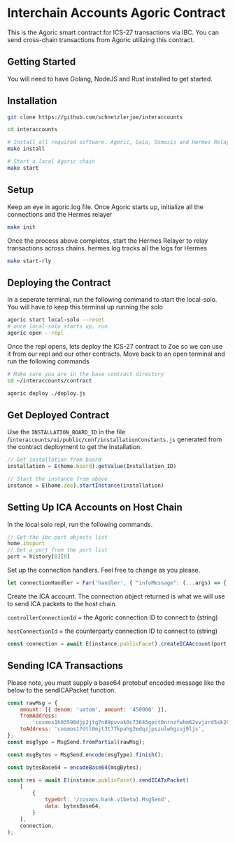 # Interchain Accounts Agoric Contract

This is the Agoric smart contract for ICS-27 transactions via IBC. You can send cross-chain transactions from Agoric utilizing this contract.

## Getting Started
You will need to have Golang, NodeJS and Rust installed to get started.

## Installation

```sh
git clone https://github.com/schnetzlerjoe/interaccounts

cd interaccounts

# Install all required software. Agoric, Gaia, Osmosis and Hermes Relayer
make install

# Start a local Agoric chain
make start
```

## Setup

Keep an eye in agoric.log file. Once Agoric starts up, initialize all the connections and the Hermes relayer
```sh
make init
```

Once the process above completes, start the Hermes Relayer to relay transactions across chains. hermes.log tracks all the logs for Hermes
```sh
make start-rly
```

## Deploying the Contract

In a seperate terminal, run the following command to start the local-solo. You will have to keep this terminal up running the solo
```sh
agoric start local-solo --reset
# once local-solo starts up, run
agoric open --repl
```

Once the repl opens, lets deploy the ICS-27 contract to Zoe so we can use it from our repl and our other contracts. Move back to an open terminal and run the following commands
```sh
# Make sure you are in the base contract directory
cd ~/interaccounts/contract

agoric deploy ./deploy.js
```

## Get Deployed Contract

Use the ```INSTALLATION_BOARD_ID``` in the file /```interaccounts/ui/public/conf/installationConstants.js``` generated from the contract deployment to get the installation.

```javascript
// Get installation from board
installation = E(home.board).getValue(Installation_ID)

// Start the instance from above
instance = E(home.zoe).startInstance(installation)
```

## Setting Up ICA Accounts on Host Chain

In the local solo repl, run the following commands.

```javascript
// Get the ibc port objects list
home.ibcport
// Get a port from the port list
port = history[0][0]
```
Set up the connection handlers. Feel free to change as you please.

```javascript
let connectionHandler = Far('handler', { "infoMessage": (...args) => { console.log(...args) }, "onReceive": (c, p) => { console.log('received packet: ', p); }, "onOpen": (c) => { console.log('opened') } });
```
Create the ICA account. The connection object returned is what we will use to send ICA packets to the host chain.

```controllerConnectionId``` = the Agoric connection ID to connect to (string)

```hostConnectionId``` = the counterparty connection ID to connect to (string)

```javascript
const connection = await E(instance.publicFacet).createICAAccount(port, connectionHandler, controllerConnectionId, hostConnectionId)
```

## Sending ICA Transactions
Please note, you must supply a base64 protobuf encoded message like the below to the sendICAPacket function.

```javascript
const rawMsg = {
    amount: [{ denom: 'uatom', amount: '450000' }],
    fromAddress:
        'cosmos1h03590djp2jtg7n89pvvak0c73645gpct0nrnzfwhm62vvjzrd5sk20cxg',
    toAddress: 'cosmos17dtl0mjt3t77kpuhg2edqzjpszulwhgzuj9ljs',
};
const msgType = MsgSend.fromPartial(rawMsg);

const msgBytes = MsgSend.encode(msgType).finish();

const bytesBase64 = encodeBase64(msgBytes);

const res = await E(instance.publicFacet).sendICATxPacket(
    [
        {
            typeUrl: '/cosmos.bank.v1beta1.MsgSend',
            data: bytesBase64,
        }
    ],
    connection,
);
```
